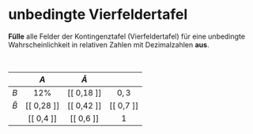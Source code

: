 <!--
version:  0.0.1

language: de

@style
input {
    text-align: center;
}
@end

formula: \carry   \textcolor{red}{\scriptsize #1}
formula: \digit   \rlap{\carry{#1}}\phantom{#2}#2
formula: \permil  \text{‰}

import: https://raw.githubusercontent.com/LiaTemplates/Tikz-Jax/main/README.md

script: https://cdn.jsdelivr.net/gh/LiaTemplates/Tikz-Jax@main/dist/index.js


tags: Kontingenztafel, Vierfeldertafel, unbedingte Wahrscheinlichkeit, sehr leicht, sehr niedrig, Angeben

comment: Fülle die Vierfeldertafel für eine unbedingte Wahrscheinlichkeit aus.

author: Martin Lommatzsch

-->




# unbedingte Vierfeldertafel

**Fülle** alle Felder der Kontingenztafel (Vierfeldertafel) für eine unbedingte Wahrscheinlichkeit in relativen Zahlen mit Dezimalzahlen **aus**.

<br>


<!-- data-type="none" -->
|           |     $A$    | $\bar{A}$  |            |
| :-------: | :--------: | :-------:  | :--------: |
| $B$       |   $12\%$   | [[ 0,18 ]] | $0,3$      |
| $\bar{B}$ | [[ 0,28 ]] | [[ 0,42 ]] | [[ 0,7  ]] |
|           | [[ 0,4  ]] | [[ 0,6  ]] |    $1$     |
